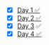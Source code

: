 * [X] [Day 1 ✅](https://dev.to/azaan_suhail/day-1-of-my-javascript-visual-series-2fnd)
* [X] [Day 2 ✅](https://dev.to/azaan_suhail/day-2-of-my-javascript-visual-series-348j)
* [X] [Day 3](https://dev.to/azaan_suhail/day-3-of-complete-javascript-in-17-days-visual-series-2ikj) ✅
* [X] [Day 4 ✅]()
